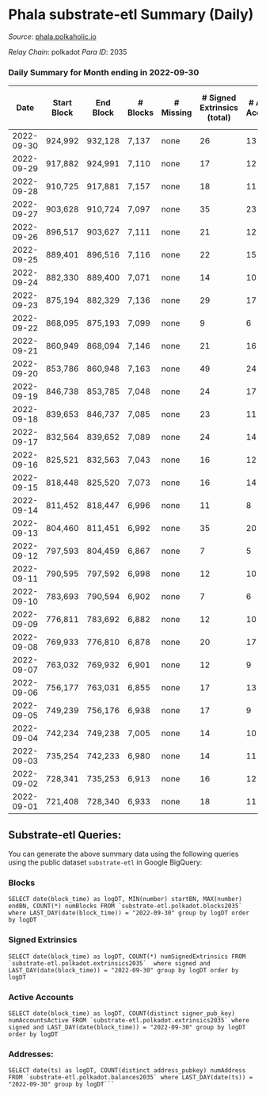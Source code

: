 # Phala substrate-etl Summary (Daily)

_Source_: [phala.polkaholic.io](https://phala.polkaholic.io)

*Relay Chain*: polkadot
*Para ID*: 2035



### Daily Summary for Month ending in 2022-09-30


| Date | Start Block | End Block | # Blocks | # Missing | # Signed Extrinsics (total) | # Active Accounts | # Addresses with Balances | # Events | # Transfers | # XCM Transfers In | # XCM Transfers Out |
| ---- | ----------- | --------- | -------- | --------- | --------------------------- | ----------------- | ------------------------- | -------- | ----------- | ------------------ | ------------------- |
| 2022-09-30 | 924,992 | 932,128 | 7,137 | none  | 26 | 13 | 2,630 | 14,487 | 2 ($1,688.88) |   |   |
| 2022-09-29 | 917,882 | 924,991 | 7,110 | none  | 17 | 12 |  | 14,340 | 2 ($0.63) |   |   |
| 2022-09-28 | 910,725 | 917,881 | 7,157 | none  | 18 | 11 |  | 14,488 | 3 ($1,267.40) | 3 ($97.96) |   |
| 2022-09-27 | 903,628 | 910,724 | 7,097 | none  | 35 | 23 |  | 14,487 | 4 ($346.08) |   | 11 ($60.45) |
| 2022-09-26 | 896,517 | 903,627 | 7,111 | none  | 21 | 12 |  | 14,407 | 6 ($869.35) | 4 ($3.59) | 4 ($250.67) |
| 2022-09-25 | 889,401 | 896,516 | 7,116 | none  | 22 | 15 |  | 14,449 | 5 ($1,399.36) | 2 ($4.85) | 11 ($1,020.13) |
| 2022-09-24 | 882,330 | 889,400 | 7,071 | none  | 14 | 10 |  | 14,273 | 2 ($5,134.91) | 1 ($78.21) | 6 ($38.46) |
| 2022-09-23 | 875,194 | 882,329 | 7,136 | none  | 29 | 17 |  | 14,582 | 4 ($5,135.47) | 9 ($5,099.35) | 11 ($223.81) |
| 2022-09-22 | 868,095 | 875,193 | 7,099 | none  | 9 | 6 |  | 14,277 |   | 1 ($3.09) | 2 ($6.12) |
| 2022-09-21 | 860,949 | 868,094 | 7,146 | none  | 21 | 16 |  | 14,466 | 4 ($117.80) | 1 ($193.81) | 5 ($226.55) |
| 2022-09-20 | 853,786 | 860,948 | 7,163 | none  | 49 | 24 |  | 14,738 | 10 ($630.44) | 2 ($35.23) | 13 ($5,830.48) |
| 2022-09-19 | 846,738 | 853,785 | 7,048 | none  | 24 | 17 | 2,597 | 14,284 | 4 ($119.71) | 1 ($84.77) | 2 ($50.02) |
| 2022-09-18 | 839,653 | 846,737 | 7,085 | none  | 23 | 11 | 2,593 | 14,351 | 1 ($33.49) |   | 1 ($0.094) |
| 2022-09-17 | 832,564 | 839,652 | 7,089 | none  | 24 | 14 | 2,589 | 14,387 | 2 ($32.02) | 3 ($11.02) | 3 ($40.39) |
| 2022-09-16 | 825,521 | 832,563 | 7,043 | none  | 16 | 12 | 2,587 | 14,205 | 4 ($19,006.92) |   |   |
| 2022-09-15 | 818,448 | 825,520 | 7,073 | none  | 16 | 14 | 2,584 | 14,269 | 1 ($19,298.84) |   | 2 ($19.57) |
| 2022-09-14 | 811,452 | 818,447 | 6,996 | none  | 11 | 8 | 2,582 | 14,076 | 1 ($2.41) |   | 1 ($0.10) |
| 2022-09-13 | 804,460 | 811,451 | 6,992 | none  | 35 | 20 | 2,582 | 14,207 | 6 ($33.36) |   | 2 ($37.36) |
| 2022-09-12 | 797,593 | 804,459 | 6,867 | none  | 7 | 5 | 2,581 | 13,794 | 1 ($0.51) |   | 2 ($262.26) |
| 2022-09-11 | 790,595 | 797,592 | 6,998 | none  | 12 | 10 |  | 14,093 |   |   | 1 ($0.093) |
| 2022-09-10 | 783,693 | 790,594 | 6,902 | none  | 7 | 6 |  | 13,864 | 1 ($0.59) |   | 2 ($1,050.59) |
| 2022-09-09 | 776,811 | 783,692 | 6,882 | none  | 12 | 10 |  | 13,853 | 3 ($52.50) |   |   |
| 2022-09-08 | 769,933 | 776,810 | 6,878 | none  | 20 | 17 | 2,578 | 13,914 |   |   | 2 ($3.30) |
| 2022-09-07 | 763,032 | 769,932 | 6,901 | none  | 12 | 9 | 2,577 | 13,903 | 2 ($2.41) | 1 ($0.024) | 3 ($7.90) |
| 2022-09-06 | 756,177 | 763,031 | 6,855 | none  | 17 | 13 | 2,576 | 13,832 | 3 ($44.33) |   | 1 ($4.48) |
| 2022-09-05 | 749,239 | 756,176 | 6,938 | none  | 17 | 9 | 2,573 | 14,012 | 2 ($1,650,974) |   |   |
| 2022-09-04 | 742,234 | 749,238 | 7,005 | none  | 14 | 10 | 2,573 | 14,102 | 2 ($308.93) |   |   |
| 2022-09-03 | 735,254 | 742,233 | 6,980 | none  | 14 | 11 | 2,573 | 14,067 | 7 ($541.88) | 1 ($290.99) |   |
| 2022-09-02 | 728,341 | 735,253 | 6,913 | none  | 16 | 12 | 2,569 | 13,989 | 2 ($1.01) | 5 ($6.14) | 4 ($6.94) |
| 2022-09-01 | 721,408 | 728,340 | 6,933 | none  | 18 | 11 | 2,566 | 14,023 | 6 ($1,045.17) | 3 ($1.12) | 3 ($1.11) |

## Substrate-etl Queries:
You can generate the above summary data using the following queries using the public dataset `substrate-etl` in Google BigQuery:


### Blocks
```
SELECT date(block_time) as logDT, MIN(number) startBN, MAX(number) endBN, COUNT(*) numBlocks FROM `substrate-etl.polkadot.blocks2035`  where LAST_DAY(date(block_time)) = "2022-09-30" group by logDT order by logDT
```


### Signed Extrinsics
```
SELECT date(block_time) as logDT, COUNT(*) numSignedExtrinsics FROM `substrate-etl.polkadot.extrinsics2035`  where signed and LAST_DAY(date(block_time)) = "2022-09-30" group by logDT order by logDT
```


### Active Accounts
```
SELECT date(block_time) as logDT, COUNT(distinct signer_pub_key) numAccountsActive FROM `substrate-etl.polkadot.extrinsics2035` where signed and LAST_DAY(date(block_time)) = "2022-09-30" group by logDT order by logDT
```


### Addresses:
```
SELECT date(ts) as logDT, COUNT(distinct address_pubkey) numAddress FROM `substrate-etl.polkadot.balances2035` where LAST_DAY(date(ts)) = "2022-09-30" group by logDT```

